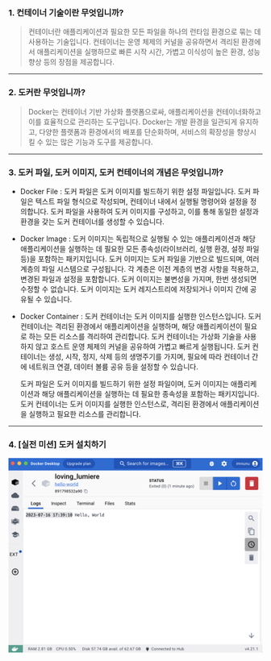 ### 1. 컨테이너 기술이란 무엇입니까?
>컨테이너란 애플리케이션과 필요한 모든 파일을 하나의 런타임 환경으로 묶는 데 사용하는 기술입니다. 컨테이너는 운영 체제의 커널을 공유하면서 격리된 환경에서 애플리케이션을 실행하므로 빠른 시작 시간, 가볍고 이식성이 높은 환경, 성능 향상 등의 장점을 제공합니다.
--------------------------------------------------------
### 2. 도커란 무엇입니까?
>Docker는 컨테이너 기반 가상화 플랫폼으로싸, 애플리케이션을 컨테이너화하고 이를 효율적으로 관리하는 도구입니다. Docker는 개발 환경을 일관되게 유지하고, 다양한 플랫폼과 환경에서의 배포를 단순화하며, 서비스의 확장성을 향상시킬 수 있는 많은 기능과 도구를 제공합니다.
--------------------------------------------------------
### 3. 도커 파일, 도커 이미지, 도커 컨테이너의 개념은 무엇입니까?
- Docker File : 도커 파일은 도커 이미지를 빌드하기 위한 설정 파일입니다. 도커 파일은 텍스트 파일 형식으로 작성되며, 컨테이너 내에서 실행될 명령어와 설정을 정의합니다. 도커 파일을 사용하여 도커 이미지를 구성하고, 이를 통해 동일한 설정과 환경을 갖는 도커 컨테이너를 생성할 수 있습니다.

- Docker Image : 도커 이미지는 독립적으로 실행될 수 있는 애플리케이션과 해당 애플리케이션을 실행하는 데 필요한 모든 종속성(라이브러리, 실행 환경, 설정 파일 등)을 포함하는 패키지입니다. 도커 이미지는 도커 파일을 기반으로 빌드되며, 여러 계층의 파일 시스템으로 구성됩니다. 각 계층은 이전 계층의 변경 사항을 적용하고, 변경된 파일과 설정을 포함합니다. 도커 이미지는 불변성을 가지며, 한번 생성되면 수정할 수 없습니다. 도커 이미지는 도커 레지스트리에 저장되거나 이미지 간에 공유될 수 있습니다.

- Docker Container : 도커 컨테이너는 도커 이미지를 실행한 인스턴스입니다. 도커 컨테이너는 격리된 환경에서 애플리케이션을 실행하며, 해당 애플리케이션이 필요로 하는 모든 리소스를 격리하여 관리합니다. 도커 컨테이너는 가상화 기술을 사용하지 않고 호스트 운영 체제의 커널을 공유하여 가볍고 빠르게 실행됩니다. 도커 컨테이너는 생성, 시작, 정지, 삭제 등의 생명주기를 가지며, 필요에 따라 컨테이너 간에 네트워크 연결, 데이터 볼륨 공유 등을 설정할 수 있습니다.

	도커 파일은 도커 이미지를 빌드하기 위한 설정 파일이며, 도커 이미지는 애플리케이션과 해당 애플리케이션을 실행하는 데 필요한 종속성을 포함하는 패키지입니다. 도커 컨테이너는 도커 이미지를 실행한 인스턴스로, 격리된 환경에서 애플리케이션을 실행하고 필요한 리소스를 관리합니다.
--------------------------------------------------------
### 4. [실전 미션] 도커 설치하기
![docker_screenshot](./docker_실행화면1.PNG)
